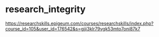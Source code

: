 # research_integrity

https://researchskills.epigeum.com/courses/researchskills/index.php?course_id=105&user_id=176542&s=gjji3klr79vgk53mto7oni87k7

